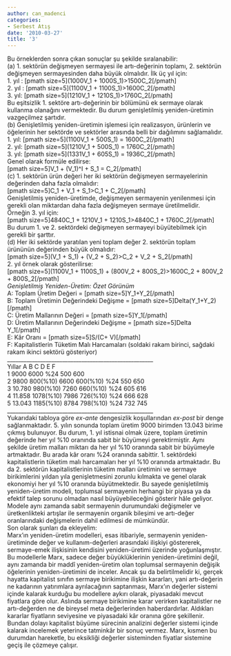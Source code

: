 ```yaml
---
author: can_madenci
categories:
- Serbest Atış
date: '2010-03-27'
title: '3'
---
```


Bu örneklerden sonra çıkan sonuçlar şu şekilde sıralanabilir:  
(a) 1. sektörün değişmeyen sermayesi ile artı-değerinin toplamı, 2. sektörün değişmeyen sermayesinden daha büyük olmalıdır. İlk üç yıl için:  
1\. yıl : \[pmath size=5\](1000V\_1 + 1000S\_1)&gt;1500C\_2\[/pmath\]  
2\. yıl : \[pmath size=5\](1100V\_1 + 1100S\_1)&gt;1600C\_2\[/pmath\]  
3\. yıl: \[pmath size=5\](1210V\_1 + 1210S\_1)&gt;1760C\_2\[/pmath\]  
Bu eşitsizlik 1. sektöre artı-değerinin bir bölümünü ek sermaye olarak kullanma olanağını vermektedir. Bu durum genişletilmiş yeniden-üretimin vazgeçilmez şartıdır.  
(b) Genişletilmiş yeniden-üretimin işlemesi için realizasyon, ürünlerin ve öğelerinin her sektörde ve sektörler arasında belli bir dağılımını sağlamalıdır.  
1\. yıl: \[pmath size=5\](1100V\_1 + 500S\_1) = 1600C\_2\[/pmath\]  
2\. yıl: \[pmath size=5\](1210V\_1 + 500S\_1) = 1760C\_2\[/pmath\]  
3\. yıl: \[pmath size=5\](1331V\_1 + 605S\_1) = 1936C\_2\[/pmath\]  
Genel olarak formüle edilirse:  
\[pmath size=5\]V\_1 + (V\_1)^I + S\_1 = C\_2\[/pmath\]  
(c) 1. sektörün ürün değeri her iki sektörün değişmeyen sermayelerinin değerinden daha fazla olmalıdır:  
\[pmath size=5\]C\_1 + V\_1 + S\_1&gt;C\_1 + C\_2\[/pmath\]  
Genişletilmiş yeniden-üretimde, değişmeyen sermayenin yenilenmesi için gerekli olan miktardan daha fazla değişmeyen sermaye üretilmelidir. Örneğin 3. yıl için:  
\[pmath size=5\]4840C\_1 + 1210V\_1 + 1210S\_1&gt;4840C\_1 + 1760C\_2\[/pmath\]  
Bu durum 1. ve 2. sektördeki değişmeyen sermayeyi büyütebilmek için gerekli bir şarttır.  
(d) Her iki sektörde yaratılan yeni toplam değer 2. sektörün toplam ürününün değerinden büyük olmalıdır:  
\[pmath size=5\](V\_1 + S\_1) + (V\_2 + S\_2)&gt;C\_2 + V\_2 + S\_2\[/pmath\]  
2\. yıl örnek olarak gösterilirse:  
\[pmath size=5\](1100V\_1 + 1100S\_1) + (800V\_2 + 800S\_2)&gt;1600C\_2 + 800V\_2 + 800S\_2\[/pmath\]  
*Genişletilmiş Yeniden-Üretim: Özet Görünüm*  
A: Toplam Üretim Değeri = \[pmath size=5\]Y\_1+Y\_2\[/pmath\]  
B: Toplam Üretimin Değerindeki Değişme = \[pmath size=5\]Delta(Y\_1+Y\_2)\[/pmath\]  
C: Üretim Mallarının Değeri = \[pmath size=5\]Y\_1\[/pmath\]  
D: Üretim Mallarının Değerindeki Değişme = \[pmath size=5\]Delta Y\_1\[/pmath\]  
E: Kâr Oranı = \[pmath size=5\]S/(C+ V)\[/pmath\]  
F: Kapitalistlerin Tüketim Malı Harcamaları (soldaki rakam birinci, sağdaki rakam ikinci sektörü gösteriyor)  
\_\_\_\_\_\_\_\_\_\_\_\_\_\_\_\_\_\_\_\_\_\_\_\_\_\_\_\_\_\_\_\_\_\_\_\_\_\_\_\_\_\_\_\_\_\_\_\_\_\_\_\_\_  
Yıllar  A B C D E F  
1 9000 6000 %24 500 600  
2 9800 800(%10) 6600 600(%10) %24 550 650  
3 10.780 980(%10) 7260 660(%10) %24 605 616  
4 11.858 1078(%10) 7986 726(%10) %24 666 628  
5 13.043 1185(%10) 8784 798(%10) %24 732 745  
\_\_\_\_\_\_\_\_\_\_\_\_\_\_\_\_\_\_\_\_\_\_\_\_\_\_\_\_\_\_\_\_\_\_\_\_\_\_\_\_\_\_\_\_\_\_\_\_\_\_\_\_\_  
Yukarıdaki tabloya göre *ex-ante* dengesizlik koşullarından *ex-post* bir denge sağlanmaktadır. 5. yılın sonunda toplam üretim 9000 birimden 13.043 birime çıkmış bulunuyor. Bu durum, 1. yıl istisnai olmak üzere, toplam üretimin değerinde her yıl %10 oranında sabit bir büyümeyi gerektirmiştir. Aynı şekilde üretim malları miktarı da her yıl %10 oranında sabit bir büyümeyle artmaktadır. Bu arada kâr oranı %24 oranında sabittir. 1. sektördeki kapitalistlerin tüketim malı harcamaları her yıl %10 oranında artmaktadır. Bu da 2. sektörün kapitalistlerinin tüketim malları üretimini ve sermaye birikimlerini yıldan yıla genişletmesini zorunlu kılmakta ve genel olarak ekonomiyi her yıl %10 oranında büyütmektedir. Bu sayede genişletilmiş yeniden-üretim modeli, toplumsal sermayenin herhangi bir piyasa ya da efektif talep sorunu olmadan nasıl büyüyebileceğini gösterir hâle geliyor. Modele aynı zamanda sabit sermayenin durumundaki değişmeler ve üretkenlikteki artışlar ile sermayenin organik bileşimi ve artı-değer oranlarındaki değişmelerin dahil edilmesi de mümkündür.  
Son olarak şunları da ekleyelim:  
Marx’ın yeniden-üretim modelleri, esas itibariyle, sermayenin yeniden-üretiminde değer ve kullanım-değerleri arasındaki ilişkiyi göstererek, sermaye-emek ilişkisinin kendisini yeniden-üretimi üzerinde yoğunlaşmıştır. Bu modellerle Marx, sadece değer büyüklüklerinin yeniden-üretimini değil, aynı zamanda bir maddî yeniden-üretim olan toplumsal sermayenin değişik öğelerinin yeniden-üretimini de inceler. Ancak şu da belirtilmelidir ki, gerçek hayatta kapitalist sınıfın sermaye birikimine ilişkin kararları, yani artı-değerin ne kadarının yatırımlara ayrılacağının saptanması, Marx’ın değerler sistemi içinde kalarak kurduğu bu modellere aykırı olarak, piyasadaki mevcut fiyatlara göre olur. Aslında sermaye birikimine karar verirken kapitalistler ne artı-değerden ne de bireysel meta değerlerinden haberdardırlar. Aldıkları kararlar fiyatların seviyesine ve piyasadaki kâr oranına göre şekillenir. Bundan dolayı kapitalist büyüme sürecinin analizini değerler sistemi içinde kalarak incelemek yeterince tatminkâr bir sonuç vermez. Marx, kısmen bu durumdan hareketle, bu eksikliği değerler sisteminden fiyatlar sistemine geçiş ile çözmeye çalışır.